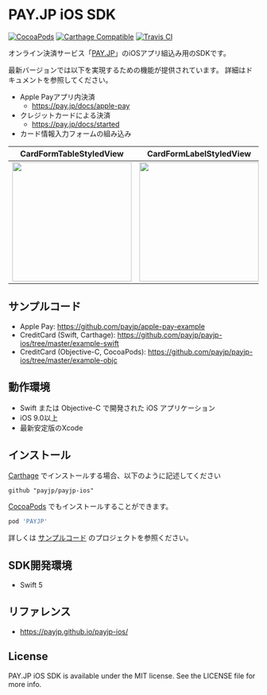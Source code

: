 # PAY.JP iOS SDK
[![CocoaPods](https://img.shields.io/cocoapods/v/PAYJP.svg)](https://github.com/payjp/payjp-ios)
[![Carthage Compatible](https://img.shields.io/badge/Carthage-compatible-4BC51D.svg?style=flat)](https://github.com/Carthage/Carthage)
[![Travis CI](https://api.travis-ci.org/payjp/payjp-ios.svg?branch=master)](https://travis-ci.org/payjp/payjp-ios)

オンライン決済サービス「[PAY.JP](https://pay.jp/)」のiOSアプリ組込み用のSDKです。

最新バージョンでは以下を実現するための機能が提供されています。
詳細はドキュメントを参照してください。

- Apple Payアプリ内決済
  - https://pay.jp/docs/apple-pay
- クレジットカードによる決済
  - https://pay.jp/docs/started
- カード情報入力フォームの組み込み

|CardFormTableStyledView|CardFormLabelStyledView|
|:--:|:--:|
|<img src="https://user-images.githubusercontent.com/38201241/67450886-c3dbe080-f659-11e9-91a2-c3cf87309ea5.png" width="240px">|<img src="https://user-images.githubusercontent.com/38201241/67450887-c4747700-f659-11e9-8f3b-e207200a01f6.png" width="240px">|

## サンプルコード

- Apple Pay: https://github.com/payjp/apple-pay-example
- CreditCard (Swift, Carthage): https://github.com/payjp/payjp-ios/tree/master/example-swift
- CreditCard (Objective-C, CocoaPods): https://github.com/payjp/payjp-ios/tree/master/example-objc

## 動作環境

- Swift または Objective-C で開発された iOS アプリケーション
- iOS 9.0以上
- 最新安定版のXcode

## インストール

[Carthage](https://github.com/Carthage/Carthage) でインストールする場合、以下のように記述してください
```
github "payjp/payjp-ios"
```

[CocoaPods](http://cocoapods.org) でもインストールすることができます。

```ruby
pod 'PAYJP'
```

詳しくは [サンプルコード](https://github.com/payjp/apple-pay-example) のプロジェクトを参照ください。

## SDK開発環境

- Swift 5

## リファレンス
- https://payjp.github.io/payjp-ios/

## License

PAY.JP iOS SDK is available under the MIT license. See the LICENSE file for more info.
